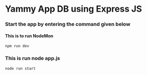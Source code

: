 # Yammy App DB using Express JS

### Start the app by entering the command given below

#### This is to run NodeMon

```
npm run dev

```

### This is run node app.js

```
node run start

```

